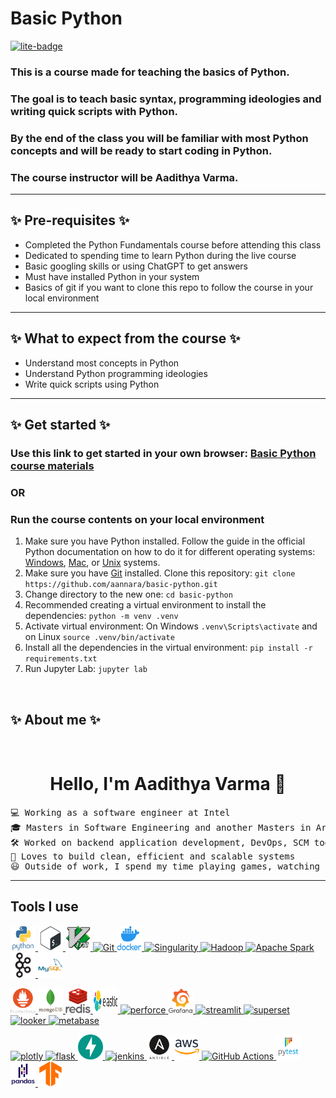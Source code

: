 # Basic Python

[![lite-badge](https://jupyterlite.rtfd.io/en/latest/_static/badge.svg)](https://aannara.github.io/basic-python)

### This is a course made for teaching the basics of Python.

### The goal is to teach basic syntax, programming ideologies and writing quick scripts with Python.

### By the end of the class you will be familiar with most Python concepts and will be ready to start coding in Python.

### The course instructor will be **Aadithya Varma**.

<hr />

## ✨ Pre-requisites ✨

- Completed the Python Fundamentals course before attending this class
- Dedicated to spending time to learn Python during the live course
- Basic googling skills or using ChatGPT to get answers
- Must have installed Python in your system
- Basics of git if you want to clone this repo to follow the course in your local environment

<hr />

## ✨ What to expect from the course ✨

- Understand most concepts in Python
- Understand Python programming ideologies
- Write quick scripts using Python

<hr />

## ✨ Get started ✨

### Use this link to get started in your own browser: **[Basic Python course materials](https://aannara.github.io/basic-python)**

### **OR**

### Run the course contents on your local environment

1. Make sure you have Python installed. Follow the guide in the official Python documentation on how to do it for different operating systems: [Windows](https://docs.python.org/3/using/windows.html#installation-steps), [Mac](https://docs.python.org/3/using/mac.html#getting-and-installing-macpython), or [Unix](https://docs.python.org/3/using/unix.html#getting-and-installing-the-latest-version-of-python) systems.
2. Make sure you have [Git](https://git-scm.com/downloads) installed. Clone this repository: `git clone https://github.com/aannara/basic-python.git`
3. Change directory to the new one: `cd basic-python`
4. Recommended creating a virtual environment to install the dependencies: `python -m venv .venv`
5. Activate virtual environment: On Windows `.venv\Scripts\activate` and on Linux `source .venv/bin/activate`
6. Install all the dependencies in the virtual environment: `pip install -r requirements.txt`
7. Run Jupyter Lab: `jupyter lab`

<br />

## ✨ About me ✨

<br />

<h1 align="center"> Hello, I'm Aadithya Varma 👋</h1>

<pre>
💻 Working as a software engineer at Intel
🎓 Masters in Software Engineering and another Masters in Artificial Intelligence and Machine Learning
🛠️ Worked on backend application development, DevOps, SCM tools and BigData analysis
🌟 Loves to build clean, efficient and scalable systems
😃 Outside of work, I spend my time playing games, watching anime and TV shows
</pre>

<hr />

<h2 align="left">Tools I use</h2>
<p align="left">
<a href="https://www.python.org" target="_blank" rel="noreferrer"> <img src="https://raw.githubusercontent.com/devicons/devicon/master/icons/python/python-original-wordmark.svg" alt="Python" width="40" height="40"/>
<a href="https://www.gnu.org/software/bash/" target="_blank" rel="noreferrer"> <img src="https://raw.githubusercontent.com/devicons/devicon/master/icons/bash/bash-original.svg" alt="Bash" width="40" height="40"/> </a>
<a href="https://www.vim.org/" target="_blank" rel="noreferrer"> <img src="https://raw.githubusercontent.com/devicons/devicon/master/icons/vim/vim-original.svg" alt="vim" width="40" height="40"/> </a>
<a href="https://git-scm.com/" target="_blank" rel="noreferrer"> <img src="https://www.vectorlogo.zone/logos/git-scm/git-scm-icon.svg" alt="Git" width="40" height="40"/> </a>
<a href="https://www.docker.com/" target="_blank" rel="noreferrer"> <img src="https://raw.githubusercontent.com/cncf/landscape/master/hosted_logos/docker-member.svg" alt="Docker" width="40" height="40"/> </a>
<a href="https://docs.sylabs.io/guides/latest/user-guide/" target="_blank" rel="noreferrer"> <img src="https://raw.githubusercontent.com/sylabs/singularity/b8491424ee2d4c907c4b0817ef2eda4f95c90548/docs/logos/singularity_v3.svg" alt="Singularity" width="40" height="40"/> </a>
<a href="https://hadoop.apache.org/" target="_blank" rel="noreferrer"> <img src="https://www.vectorlogo.zone/logos/apache_hadoop/apache_hadoop-ar21.svg" alt="Hadoop" width="40" height="40"/> </a>
<a href="https://spark.apache.org/" target="_blank" rel="noreferrer"> <img src="https://www.vectorlogo.zone/logos/apache_spark/apache_spark-ar21.svg" alt="Apache Spark" width="40" height="40"/> </a>
<a href="https://kafka.apache.org/" target="_blank" rel="noreferrer"> <img src="https://raw.githubusercontent.com/devicons/devicon/master/icons/apachekafka/apachekafka-original.svg" alt="Apache Kafka" width="40" height="40"/> </a>
<a href="https://www.mysql.com/" target="_blank" rel="noreferrer"> <img src="https://raw.githubusercontent.com/devicons/devicon/master/icons/mysql/mysql-original-wordmark.svg" alt="mysql" width="40" height="40"/> </a>
</p>
<p align="left">
<a href="https://prometheus.io/" target="_blank" rel="noreferrer"> <img src="https://raw.githubusercontent.com/devicons/devicon/master/icons/prometheus/prometheus-original-wordmark.svg" alt="prometheus" width="40" height="40"/> </a>
<a href="https://www.mongodb.com/" target="_blank" rel="noreferrer"> <img src="https://raw.githubusercontent.com/devicons/devicon/master/icons/mongodb/mongodb-original-wordmark.svg" alt="mongodb" width="40" height="40"/> </a>
<a href="https://redis.io/" target="_blank" rel="noreferrer"> <img src="https://raw.githubusercontent.com/devicons/devicon/master/icons/redis/redis-original-wordmark.svg" alt="redis" width="40" height="40"/> </a>
<a href="https://www.elastic.co/" target="_blank" rel="noreferrer"> <img src="https://raw.githubusercontent.com/cncf/landscape/master/hosted_logos/elastic-member.svg" alt="elastic" width="40" height="40"/> </a>
<a href="https://www.perforce.com/" target="_blank" rel="noreferrer"> <img src="https://www.vectorlogo.zone/logos/perforce/perforce-ar21.svg" alt="perforce" width="40" height="40"/> </a>
<a href="https://grafana.com/" target="_blank" rel="noreferrer"> <img src="https://raw.githubusercontent.com/devicons/devicon/master/icons/grafana/grafana-original-wordmark.svg" alt="grafana" width="40" height="40"/> </a>
<a href="https://streamlit.io/" target="_blank" rel="noreferrer"> <img src="https://streamlit.io/images/brand/streamlit-logo-primary-colormark-darktext.svg" alt="streamlit" width="40" height="40"/> </a>
<a href="https://superset.apache.org/" target="_blank" rel="noreferrer"> <img src="https://www.apache.org/logos/res/superset/superset-2.png" alt="superset" width="40" height="40"/> </a>
<a href="https://cloud.google.com/looker" target="_blank" rel="noreferrer"> <img src="https://images.ctfassets.net/qeopvtiy4eew/5d7ZhffO1g9JpFKSXT06kB/629978a1f48ed4bd953d13401d13182a/looker-logo_200x200_square.svg" alt="looker" width="40" height="40"/> </a>
<a href="https://www.metabase.com/" target="_blank" rel="noreferrer"> <img src="https://www.vectorlogo.zone/logos/metabase/metabase-icon.svg" alt="metabase" width="40" height="40"/> </a>
</p>
<p align="left">
<a href="https://plotly.com/graphing-libraries/" target="_blank" rel="noreferrer"> <img src="https://www.vectorlogo.zone/logos/plot_ly/plot_ly-official.svg" alt="plotly" width="40" height="40"/> </a>
<a href="https://flask.palletsprojects.com/" target="_blank" rel="noreferrer"> <img src="https://www.vectorlogo.zone/logos/pocoo_flask/pocoo_flask-icon.svg" alt="flask" width="40" height="40"/> </a>
<a href="https://fastapi.tiangolo.com/" target="_blank" rel="noreferrer"> <img src="https://raw.githubusercontent.com/devicons/devicon/master/icons/fastapi/fastapi-original.svg" alt="FastAPI" width="40" height="40"/> </a>
<a href="https://www.jenkins.io" target="_blank" rel="noreferrer"> <img src="https://www.vectorlogo.zone/logos/jenkins/jenkins-icon.svg" alt="jenkins" width="40" height="40"/> </a>
<a href="https://www.ansible.com/" target="_blank" rel="noreferrer"> <img src="https://raw.githubusercontent.com/devicons/devicon/master/icons/ansible/ansible-original-wordmark.svg" alt="ansible" width="40" height="40"/> </a>
<a href="https://aws.amazon.com/" target="_blank" rel="noreferrer"> <img src="https://raw.githubusercontent.com/devicons/devicon/master/icons/amazonwebservices/amazonwebservices-original-wordmark.svg" alt="aws" width="40" height="40"/> </a>
<a href="https://github.com/features/actions" target="_blank" rel="noreferrer"> <img src="https://github.githubassets.com/images/modules/site/features/actions-icon-actions.svg" alt="GitHub Actions" width="40" height="40"/> </a>
<a href="https://docs.pytest.org/en/latest/" target="_blank" rel="noreferrer"> <img src="https://raw.githubusercontent.com/devicons/devicon/master/icons/pytest/pytest-original-wordmark.svg" alt="pytest" width="40" height="40"/> </a>
<a href="https://pandas.pydata.org/" target="_blank" rel="noreferrer"> <img src="https://raw.githubusercontent.com/devicons/devicon/master/icons/pandas/pandas-original-wordmark.svg" alt="pandas" width="40" height="40"/> </a>
<a href="https://www.tensorflow.org/" target="_blank" rel="noreferrer"> <img src="https://raw.githubusercontent.com/devicons/devicon/master/icons/tensorflow/tensorflow-original.svg" alt="tensorflow" width="40" height="40"/> </a>
</p>
